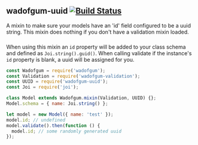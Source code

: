 ## wadofgum-uuid [![Build Status](https://travis-ci.org/nlf/wadofgum-uuid.svg)](https://travis-ci.org/nlf/wadofgum-uuid)

A mixin to make sure your models have an 'id' field configured to be a uuid string. This mixin does nothing if you don't have a validation mixin loaded.

###

When using this mixin an `id` property will be added to your class schema and defined as `Joi.string().guid()`. When calling validate if the instance's `id` property is blank, a uuid will be assigned for you.

```js
const Wadofgum = require('wadofgum');
const Validation = require('wadofgum-validation');
const UUID = require('wadofgum-uuid');
const Joi = require('joi');

class Model extends Wadofgum.mixin(Validation, UUID) {};
Model.schema = { name: Joi.string() };

let model = new Model({ name: 'test' });
model.id; // undefined
model.validate().then(function () {
  model.id; // some randomly generated uuid
});
